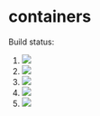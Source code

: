 # containers

Build status:

1. [![](https://github.com/afr13dman/containers/workflows/tests-fibonacci/badge.svg)](https://github.com/afr13dman/containers/actions?query=workflow%3Atests-fibonacci)
1. [![](https://github.com/afr13dman/containers/workflows/tests-range/badge.svg)](https://github.com/afr13dman/containers/actions?query=workflow%3Atests-range)
1. [![](https://github.com/afr13dman/containers/workflows/tests-BST/badge.svg)](https://github.com/afr13dman/containers/actions?query=workflow%3Atests-BST)
1. [![](https://github.com/afr13dman/containers/workflows/tests-BinaryTree/badge.svg)](https://github.com/afr13dman/containers/actions?query=workflow%3Atests-BinaryTree)
1. [![](https://github.com/afr13dman/containers/workflows/tests-AVLTree/badge.svg)](https://github.com/afr13dman/containers/actions?query=workflow%3Atests-AVLTree)
